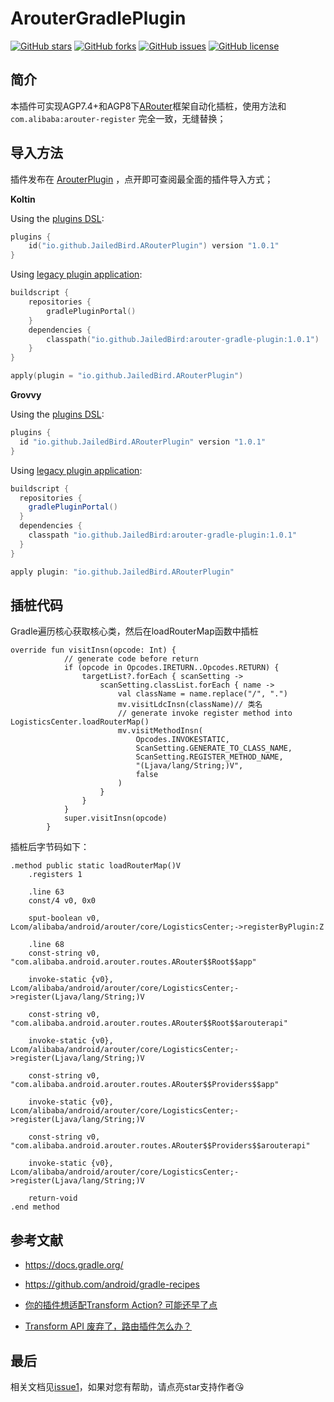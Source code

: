 # ArouterGradlePlugin

[![GitHub stars](https://img.shields.io/github/stars/JailedBird/ArouterGradlePlugin.svg)](https://github.com/JailedBird/ArouterGradlePlugin/stargazers) [![GitHub forks](https://img.shields.io/github/forks/JailedBird/ArouterGradlePlugin.svg)](https://github.com/JailedBird/ArouterGradlePlugin/network/members) [![GitHub issues](https://img.shields.io/github/issues/JailedBird/ArouterGradlePlugin.svg)](https://github.com/JailedBird/ArouterGradlePlugin/issues) [![GitHub license](https://img.shields.io/github/license/JailedBird/ArouterGradlePlugin.svg)](https://github.com/JailedBird/ArouterGradlePlugin/blob/master/LICENSE)

## 简介

本插件可实现AGP7.4+和AGP8下[ARouter](https://github.com/alibaba/ARouter)框架自动化插桩，使用方法和`com.alibaba:arouter-register` 完全一致，无缝替换；



## 导入方法

插件发布在 [ArouterPlugin](https://plugins.gradle.org/plugin/io.github.JailedBird.ARouterPlugin) ，点开即可查阅最全面的插件导入方式；

**Koltin**

Using the [plugins DSL](https://docs.gradle.org/current/userguide/plugins.html#sec:plugins_block):

```kotlin
plugins {
    id("io.github.JailedBird.ARouterPlugin") version "1.0.1"
}
```

Using [legacy plugin application](https://docs.gradle.org/current/userguide/plugins.html#sec:old_plugin_application):

```kotlin
buildscript {
    repositories {
        gradlePluginPortal()
    }
    dependencies {
        classpath("io.github.JailedBird:arouter-gradle-plugin:1.0.1")
    }
}

apply(plugin = "io.github.JailedBird.ARouterPlugin")
```

**Grovvy**

Using the [plugins DSL](https://docs.gradle.org/current/userguide/plugins.html#sec:plugins_block):

```groovy
plugins {
  id "io.github.JailedBird.ARouterPlugin" version "1.0.1"
}
```

Using [legacy plugin application](https://docs.gradle.org/current/userguide/plugins.html#sec:old_plugin_application):

```groovy
buildscript {
  repositories {
    gradlePluginPortal()
  }
  dependencies {
    classpath "io.github.JailedBird:arouter-gradle-plugin:1.0.1"
  }
}

apply plugin: "io.github.JailedBird.ARouterPlugin"
```



## 插桩代码

Gradle遍历核心获取核心类，然后在loadRouterMap函数中插桩

```
override fun visitInsn(opcode: Int) {
            // generate code before return
            if (opcode in Opcodes.IRETURN..Opcodes.RETURN) {
                targetList?.forEach { scanSetting ->
                    scanSetting.classList.forEach { name ->
                        val className = name.replace("/", ".")
                        mv.visitLdcInsn(className)// 类名
                        // generate invoke register method into LogisticsCenter.loadRouterMap()
                        mv.visitMethodInsn(
                            Opcodes.INVOKESTATIC,
                            ScanSetting.GENERATE_TO_CLASS_NAME,
                            ScanSetting.REGISTER_METHOD_NAME,
                            "(Ljava/lang/String;)V",
                            false
                        )
                    }
                }
            }
            super.visitInsn(opcode)
        }
```

插桩后字节码如下：

```
.method public static loadRouterMap()V
    .registers 1

    .line 63
    const/4 v0, 0x0

    sput-boolean v0, Lcom/alibaba/android/arouter/core/LogisticsCenter;->registerByPlugin:Z

    .line 68
    const-string v0, "com.alibaba.android.arouter.routes.ARouter$$Root$$app"

    invoke-static {v0}, Lcom/alibaba/android/arouter/core/LogisticsCenter;->register(Ljava/lang/String;)V

    const-string v0, "com.alibaba.android.arouter.routes.ARouter$$Root$$arouterapi"

    invoke-static {v0}, Lcom/alibaba/android/arouter/core/LogisticsCenter;->register(Ljava/lang/String;)V

    const-string v0, "com.alibaba.android.arouter.routes.ARouter$$Providers$$app"

    invoke-static {v0}, Lcom/alibaba/android/arouter/core/LogisticsCenter;->register(Ljava/lang/String;)V

    const-string v0, "com.alibaba.android.arouter.routes.ARouter$$Providers$$arouterapi"

    invoke-static {v0}, Lcom/alibaba/android/arouter/core/LogisticsCenter;->register(Ljava/lang/String;)V

    return-void
.end method
```



## 参考文献

- https://docs.gradle.org/

- https://github.com/android/gradle-recipes

- [你的插件想适配Transform Action? 可能还早了点](https://juejin.cn/post/7190196880469393463)

- [Transform API 废弃了，路由插件怎么办？](https://juejin.cn/post/7222091234100330554)

## 最后

相关文档见[issue1](https://github.com/JailedBird/ArouterGradlePlugin/issues/1)，如果对您有帮助，请点亮star支持作者😘
